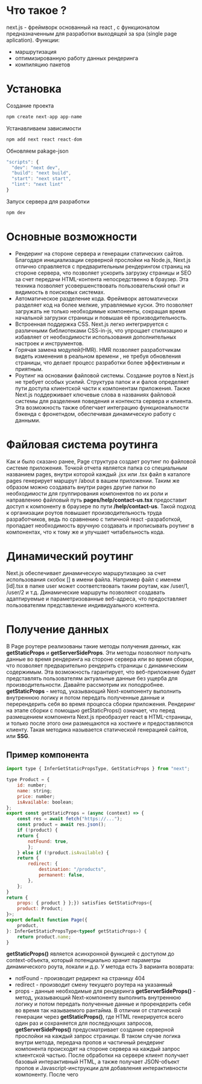 # Что такое ?
next.js - фреймворк основанный на react , с функционалом предназначенным для разработки выходящей за spa (single page aplication).
Функции:
- маршрутизация
- оптимизированную работу данных рендеринга
- компиляцию пакетов
# Установка
Создание проекта
~~~ js
npm create next-app app-name
~~~
Устанавливаем зависимости
~~~ js
npm add next react react-dom
~~~
Обновляем pakage-json
~~~ js
"scripts": {
  "dev": "next dev",
  "build": "next build",
  "start": "next start",
  "lint": "next lint"
}
~~~
Запуск сервера для разработки
~~~ js
npm dev
~~~
# Основные возможности
- Рендеринг на стороне сервера и генерации статических сайтов. Благодаря инициализации серверной прослойки на Node.js, Next.js отлично справляется с предварительным рендерингом страниц на стороне сервера, что позволяет ускорить загрузку страницы и SEO за счет передачи HTML-контента непосредственно в браузер. Эта техника позволяет усовершенствовать пользовательский опыт и видимость в поисковых системах.
- Автоматическое разделение кода. Фреймворк  автоматически разделяет код на более мелкие, управляемые куски. Это позволяет загружать не только необходимые компоненты, сокращая время начальной загрузки страницы и повышая её производительность.
- Встроенная поддержка CSS. Next.js легко интегрируется с различными библиотеками CSS-in-js, что упрощает стилизацию и избавляет от необходимости использования дополнительных настроек  и инструментов.
- Горячая замена модулей(HMR). HMR позволяет разработчикам видеть изменения в реальном времени , не требуя обновления страницы, что делает процесс разработки более эффективным и приятным.
- Роутинг на основании файловой системы. Создание роутов в Next.js не требует особых усилий. Структура папок и и фалов определяет пути доступа клиентской части к компонентам приложения. Также Next.js поддерживает ключевые слова в названиях файловой системы для разделения поведения и контекста сервера и клиента. Эта возможность также облегчает интеграцию функциональности бэкенда с фронетндом, обеспечивая динамическую работу с данными.
# Файловая система роутинга
Как и было сказано ранее, Page структура создает роутинг по файловой системе приложения. Точкой отчета является папка со специальным названием pages, внутри которой каждый .jsx или .tsx  файл в каталоге pages генерирует маршрут /about в вашем приложении. Таким же образом можно создавать внутри pages  другие папки по необходимости для группирования компонентов по их роли и направлению файловый путь **pages/help/contact-us.tsx** предоставит доступ к компоненту в браузере по пути **/help/contact-us**. Такой подход к организации роутов повышает производительность труда разработчиков, ведь по сравнению с типичной react -разработкой, пропадает необходимость вручную создавать и прописывать роутинг в компонентах, что к тому же и улучшает читабельность кода. 
# Динамический роутинг
Next.js обеспечивает динамическую маршрутизацию за счет использования скобок [] в имени файла. Например файл с именем [id].tsx в папке user может соответствовать таким роутам, как /user/1, /user/2 и т.д. Динамические маршруты позволяют создавать адаптируемые и параметризованные веб-адреса, что предоставляет пользователям представление индивидуального контента.
# Получение данных
В Page  роутере реализованы такие методы получения данных, как **getStaticProps** и **getServerSideProps**. Эти методы позволяют получать данные во время рендеринга на стороне сервера или во время сборки, что позволяет предварительно рендерить страницы с динамическим содержимым. Эта возможность гарантирует, что веб-приложение будет представлять пользователям актуальные данные без ущерба для производительности. Давайте рассмотрим их поподробнее. 
**getStaticProps** - метод, указывающий Next-компоненту выполнить внутреннюю логику и потом передать полученные данные и перерендерить себя во время процесса сборки приложения. Рендеринг на этапе сборки с помощью getStaticProps() означает, что перед размещением компонента Next.js преобразует react в HTML-страницы, и только после этого они размещаются на хостинге и предоставляются клиенту. Такая методика называется статической генерацией сайтов, или **SSG**.
## Пример компонента
~~~ js
import type { InferGetStaticPropsType, GetStaticProps } from "next";

type Product = {  
	id: number;  
	name: string;  
	price: number;  
	isAvailable: boolean;
};
export const getStaticProps = (async (context) => {  
	const res = await fetch("https://...");  
	const product = await res.json();  
	if (!product) {    
	return {      
		notFound: true,    
		};  
	} else if (!product.isAvailable) {    
	return {      
		redirect: {        
			destination: "/products",        
			permanent: false,      
		},
	};  
}  
return { 
	props: { product } };}) satisfies GetStaticProps<{  
	product: Product;
}>;
export default function Page({  
	product,
}: InferGetStaticPropsType<typeof getStaticProps>) {  
	return product.name;
}
~~~
**getStaticProps()** является асинхронной функцией с доступом до context-объекта, который потенциально хранит параметры динамического роута, локали и д.р. У метода есть 3  варианта возврата:
- notFound - производит редирект на страницу 404
- redirect - производит смену текущего роутера на указанный
- props - данные необходимые для рендеринга
**getServerSideProps()** - метод, указывающий Next-компоненту выполнить внутреннюю логику и потом передать полученные данные и прорендерить себя во время так называемого рантайма. В отличии от статической генерации через **getStaticProps()**, где HTML генерируется всего один раз и сохраняется для последующих запросов, **getServerSideProps()** предусматривает создание серверной прослойки на каждый запрос страницы. В таком  случае логика внутри метода, передача пропов и частичный рендеринг компонента происходят на стороне сервера на каждый запрос клиентской частью. После обработки на сервере клиент получает базовый интерактивный HTML, а также получает JSON-объект пропов и Javascript-инструкции для добавления интерактивности компоненту. После чего  